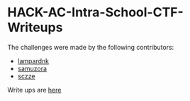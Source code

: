 # HACK-AC-Intra-School-CTF-Writeups

The challenges were made by the following contributors:
- [lampardnk](https://github.com/lampardnk)
- [samuzora](https://github.com/samuzora)
- [sczze](https://github.com/sczze)

Write ups are [here](Writeup.md)

